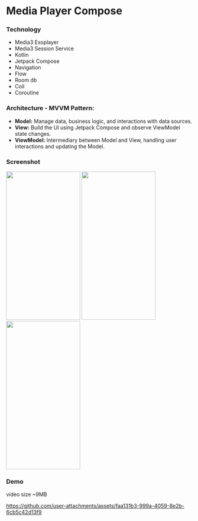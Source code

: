 # Media Player Compose

 ### Technology
- Media3 Exoplayer
- Media3 Session Service
- Kotlin
- Jetpack Compose
- Navigation
- Flow
- Room db
- Coil
- Coroutine

### Architecture - MVVM Pattern:
- **Model:** Manage data, business logic, and interactions with data sources.
- **View:** Build the UI using Jetpack Compose and observe ViewModel state changes.
- **ViewModel:** Intermediary between Model and View, handling user interactions and updating the Model.

### Screenshot
<img src="https://github.com/user-attachments/assets/7a43a174-6878-4f32-8044-a00d5c10b65c" width="200" height="400">
<img src="https://github.com/user-attachments/assets/faccf223-35e8-43af-8270-ba25dd7e6bdc" width="200" height="400">
<img src="https://github.com/user-attachments/assets/2a7ec3a5-6bb8-403f-bc92-404887202e54" width="200" height="400">
 
### Demo
video size ~9MB

https://github.com/user-attachments/assets/faa131b3-999a-4059-8e2b-6cb5c42d13f9
